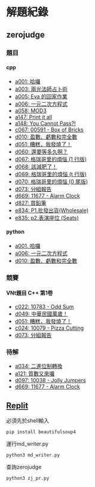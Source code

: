 
# 解題紀錄

## zerojudge 

### 題目

#### cpp

- [a001: 哈囉](./expensive/a001/)
- [a003: 兩光法師占卜術](./zerojudge/a003/)
- [a005: Eva 的回家作業](./zerojudge/a005/)
- [a006: 一元二次方程式](./zerojudge/a006/)
- [a058: MOD3](./zerojudge/a058/)
- [a147: Print it all](./zerojudge/a147/)
- [a148: You Cannot Pass?!](./zerojudge/a148/)
- [c067: 00591 - Box of Bricks](./zerojudge/c067/)
- [d010: 盈數、虧數和完全數](./zerojudge/d010/)
- [d051: 糟糕，我發燒了！](./zerojudge/d051/)
- [d060: 還要等多久啊？](./zerojudge/d051/)
- [d067: 格瑞哥里的煩惱 (1 行版)](./zerojudge/d067/)
- [d068: 該減肥了！](./zerojudge/d068/)
- [d069: 格瑞哥里的煩惱 (t 行版)](./zerojudge/d069/)
- [d070: 格瑞哥里的煩惱 (0 尾版)](./zerojudge/d070/)
- [d073: 分組報告](./zerojudge/d073/)
- [d669: 11677 - Alarm Clock](./zerojudge/d669/)
- [d827: 買鉛筆](./zerojudge/d827/)
- [e834: P1.批發出貨(Wholesale)](./zerojudge/e834/)
- [e835: p2.表演座位 (Seats)](./zerojudge/e835/)

#### python

- [a001. 哈囉](./zerojudge/a001/)
- [a006: 一元二次方程式](./zerojudge/a006/)
- [d010: 盈數、虧數和完全數](./zerojudge/d010/)

### 競賽

#### VNt題目 C++ 第1卷

- [c022: 10783 - Odd Sum](./zerojudge/c022/)
- [d049: 中華民國萬歲！](./zerojudge/d049/)
- [d051: 糟糕，我發燒了！](./zerojudge/d051/)
- [c024: 10079 - Pizza Cutting](./zerojudge/c024/)
- [d073: 分組報告](./zerojudge/d073/)

### 待解

- [a034: 二進位制轉換](https://zerojudge.tw/ShowProblem?problemid=a034)
- [a121: 質數又來囉](https://zerojudge.tw/ShowProblem?problemid=a121)
- [d097: 10038 - Jolly Jumpers](https://zerojudge.tw/ShowProblem?problemid=d097)
- [d669: 11677 - Alarm Clock](https://zerojudge.tw/ShowProblem?problemid=d669)

## [Replit](https://replit.com/@henryleecode23/solverecord#.replit)

必須先於shell輸入

```
pip install beautifulsoup4
```

運行md_writer.py

```
python3 md_writer.py
```

查詢zerojudge

```
python3 zj_pr.py
```
